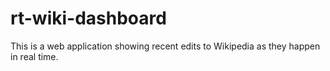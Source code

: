 rt-wiki-dashboard
=================

This is a web application showing recent edits to Wikipedia as they happen in real time.
